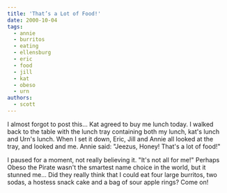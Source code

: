 ```yaml
---
title: 'That’s a Lot of Food!'
date: 2000-10-04
tags:
  - annie
  - burritos
  - eating
  - ellensburg
  - eric
  - food
  - jill
  - kat
  - obeso
  - urn
authors:
  - scott
---
```


I almost forgot to post this... Kat agreed to buy me lunch today. I walked back to the table with the lunch tray containing both my lunch, kat's lunch and Urn's lunch. When I set it down, Eric, Jill and Annie all looked at the tray, and looked and me. Annie said: "Jeezus, Honey! That's a lot of food!"

I paused for a moment, not really believing it. "It's not all for me!" Perhaps Obeso the Pirate wasn't the smartest name choice in the world, but it stunned me... Did they really think that I could eat four large burritos, two sodas, a hostess snack cake and a bag of sour apple rings? Come on!
